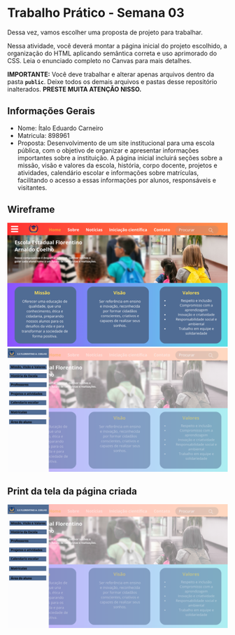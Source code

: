 # Trabalho Prático - Semana 03

Dessa vez, vamos escolher uma proposta de projeto para trabalhar.

Nessa atividade, você deverá montar a página inicial do projeto escolhido, a organização do HTML aplicando semântica correta e uso aprimorado do CSS. Leia o enunciado completo no Canvas para mais detalhes.

**IMPORTANTE:** Você deve trabalhar e alterar apenas arquivos dentro da pasta **`public`**. Deixe todos os demais arquivos e pastas desse repositório inalterados. **PRESTE MUITA ATENÇÃO NISSO.**

## Informações Gerais
- Nome: Ítalo Eduardo Carneiro
- Matricula: 898961
- Proposta: Desenvolvimento de um site institucional para uma escola pública, com o objetivo de organizar e apresentar informações importantes sobre a instituição. A página inicial incluirá seções sobre a missão, visão e valores da escola, história, corpo docente, projetos e atividades, calendário escolar e informações sobre matrículas, facilitando o acesso a essas informações por alunos, responsáveis e visitantes.

## Wireframe

![Wireframe](/public/img/HomePage_pt1.png)
![Wireframe](/public/img/HomePage_pt2.png)

## Print da tela da página criada

![Print da tela](/public/img/HomePage_pt2.png)